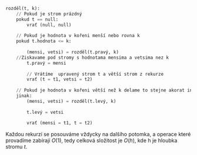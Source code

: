 
``` python
rozděl(t, k):
    // Pokud je strom prázdný
    pokud t == null:
        vrať (null, null)
    
    // Pokud je hodnota v kořeni menší nebo rovna k
    pokud t.hodnota <= k:
        
        (mensi, vetsi) = rozděl(t.pravý, k)
	//Ziskavame pod stromy s hodnotama mensima a vetsima nez k 
        t.pravý = mensi
        
        // Vrátíme  upravený strom t a větší strom z rekurze
        vrať (t = t1, vetsi = t2)
    
    // Pokud je hodnota v kořeni větší než k delame to stejne akorat invertovaně
    jinak:
        (mensi, vetsi) = rozděl(t.levý, k)
        
        t.levý = vetsi
        
        vrať (mensi = t1, t = t2)

```

Každou rekurzí se posouváme vždycky na dalšího potomka, a operace které provadíme zabírají $O(1)$, tedy celková složitost je $O(h)$, kde h je hloubka stromu $t$.